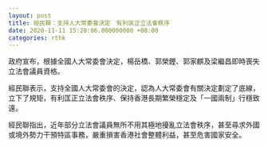 ```yaml
---
layout: post
title: 經民聯：支持人大常委會決定　有利匡正立法會秩序
date: 2020-11-11 15:28:06.000000000 +08:00
categories: rthk
---
```


政府宣布，根據全國人大常委會決定，楊岳橋、郭榮鏗、郭家麒及梁繼昌即時喪失立法會議員資格。

經民聯表示，支持全國人大常委會的決定，認為人大常委會有關決定劃定了底線，立下了規矩，有利匡正立法會秩序、保持香港長期繁榮穩定及「一國兩制」行穩致遠。

經民聯指出，近年部分立法會議員無所不用其極地擾亂立法會秩序，甚至尋求外國或境外勢力干預特區事務，嚴重損害香港社會整體利益，甚至危害國家安全。
